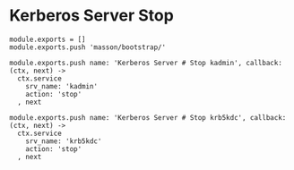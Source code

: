 
# Kerberos Server Stop

    module.exports = []
    module.exports.push 'masson/bootstrap/'

    module.exports.push name: 'Kerberos Server # Stop kadmin', callback: (ctx, next) ->
      ctx.service
        srv_name: 'kadmin'
        action: 'stop'
      , next

    module.exports.push name: 'Kerberos Server # Stop krb5kdc', callback: (ctx, next) ->
      ctx.service
        srv_name: 'krb5kdc'
        action: 'stop'
      , next
